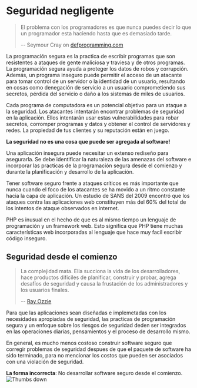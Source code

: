# Seguridad negligente #

> El problema con los programadores es que nunca puedes decir lo que un programador esta haciendo hasta que es demasiado tarde.
>
> -- Seymour Cray on [defprogramming.com](http://www.defprogramming.com/q/6e61ae30a855/)

La programación segura es la practica de escribir programas que son resistentes a ataques de gente maliciosa y traviesa y de otros programas. La programación segura ayuda a proteger los datos de robos y corrupción. Además, un programa inseguro puede permitir el acceso de un atacante para tomar control de un servidor o la identidad de un usuario, resultando en cosas como denegación de servicio a un usuario comprometiendo sus secretos, pérdida del servicio o daño a los sistemas de miles de usuarios.

Cada programa de computadora es un potencial objetivo para un ataque a la seguridad. Los atacantes intentarán encontrar problemas de seguridad en la aplicación. Ellos intentarán usar estas vulnerabilidades para robar secretos, corromper programas y datos y obtener el control de servidores y redes. La propiedad de tus clientes y su reputación están en juego.

**La seguridad no es una cosa que puede ser agregada al software!**

Una aplicación insegura puede necesitar un extenso rediseño para asegurarla. Se debe identificar la naturaleza de las amenazas del software e incorporar las practicas de la programación segura desde el comienzo y durante la planificación y desarrollo de la aplicación.

Tener software seguro frente a ataques críticos es más importante que nunca cuando el foco de los atacantes se ha movido a un ritmo constante hacia la capa de aplicación. Un estudio de SANS del 2009 encontró que los ataques contra las aplicaciones web constituyen más del 60% del total de los intentos de ataque observados en internet.

PHP es inusual en el hecho de que es al mismo tiempo un lenguaje de programación y un framework web. Esto significa que PHP tiene muchas características web incorporadas al lenguaje que hace muy facíl escribir código inseguro.

## Seguridad desde el comienzo ##

> La complejidad mata. Ella succiona la vida de los desarrolladores, hace productos difíciles de planificar, construir y probar, agrega desafíos de seguridad y causa la frustación de los administradores y los usuarios finales.
>
> -- [Ray Ozzie](www.azquotes.com/quote/585933)

Para que las aplicaciones sean diseñadas e implemetadas con los necesidades apropiadas de seguridad, las practicas de programación segura y un enfoque sobre los riesgos de seguridad deden ser integrados en las operaciones diarias, pensamientos y el proceso de desarrollo mismo.

En general, es mucho menos costoso construir software seguro que corregir problemas de seguridad despues de que el paquete de software ha sido terminado, para no mencionar los costos que pueden ser asociados con una violación de seguridad.

**La forma incorrecta**: No desarrollar software seguro desde el comienzo. ![Thumbs down](/img/thumbs-down.png)
